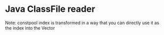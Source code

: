 # Java ClassFile reader

Note: constpool index is transformed in a way that you can directly use it as the index into the Vector
